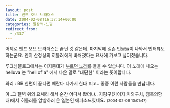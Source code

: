 ```yaml
---
layout: post
title: 밴드 오브 브라더스
date: 2004-02-08T16:37:14+00:00
categories: 일상의-느낌
redirect_from:
  - /337
---
```


어제로 밴드 오브 브라더스는 끝난 것 같은데, 마지막에 실존 인물들이 나와서 인터뷰도 하는군요. 왠지 산정상의 히틀러에게 바쳐졌다는 요새에 가보고 싶어졌습니다.

루크님블로그에서는 이지중대가 <a href="http://cyana.woweb.net/eh/archives/000416.html" target=bb>부르던 노래</a>를 들을 수 있습니다. 이 노래에 나오는 helluva 는 "hell of a" 에서 나온 말로 "대단한" 이라는 뜻이랍니다.
<div id=comments>
<div class=comment>
<!--- cmt:687 --->
<!--- mail: --->
<!--- parent:0 --->
와리 : 
BB 한편이 끝나면 베란다 나가서 한대 피고.. 
종종 이런 사람들을 만납니다.

아..그 절벽 위의 요새라 해서 순간 어디서 봤더냐..
지팡구(카이지 카와구치, 침묵의함대)에서 히틀러를 암살하러 온 일본인 에피소드였네요.
 <small>(2004-02-09 10:01:47)</small>
</div>
</div>
